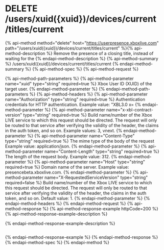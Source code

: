 # DELETE /users/xuid({xuid})/devices/current/titles/current

{% api-method method="delete" host="https://userpresence.xboxlive.com" path="/users/xuid({xuid})/devices/current/titles/current" %}{% api-method-description %}
Remove the presence of a closing title, instead of waiting for the 
{% endapi-method-description %}
{% api-method-summary %}
/users/xuid({xuid})/devices/current/titles/current
{% endapi-method-summary %}
{% api-method-spec %}
{% api-method-request %}

{% api-method-path-parameters %}
{% api-method-parameter name="xuid" type="string" required=true %}
Xbox User ID (XUID) of the target user.
{% endapi-method-parameter %}
{% endapi-method-path-parameters %}
{% api-method-headers %}
{% api-method-parameter name="Authorization" type="string" required=true %}
Authentication credentials for HTTP authentication. Example value: "XBL3.0 x=
{% endapi-method-parameter %}
{% api-method-parameter name="x-xbl-contract-version" type="string" required=true %}
Build name/number of the Xbox LIVE service to which this request should be directed. The request will only be routed to that service after verifying the validity of the header, the claims in the auth token, and so on. Example values: 3, vnext.
{% endapi-method-parameter %}
{% api-method-parameter name="Content-Type" type="string" required=true %}
The mime type of the body of the request Example value: application/json.
{% endapi-method-parameter %}
{% api-method-parameter name="Content-Length" type="string" required=true %}
The length of the request body. Example value: 312.
{% endapi-method-parameter %}
{% api-method-parameter name="Host" type="string" required=true %}
Domain name of the server. Example value: presencebeta.xboxlive.com.
{% endapi-method-parameter %}
{% api-method-parameter name="X-RequestedServiceVersion" type="string" required=false %}
Build name/number of the Xbox LIVE service to which this request should be directed. The request will only be routed to that service after verifying the validity of the header, the claims in the auth token, and so on. Default value: 1.
{% endapi-method-parameter %}
{% endapi-method-headers %}
{% endapi-method-request %}
{% api-method-response %}
{% api-method-response-example httpCode=200 %}
{% api-method-response-example-description %}

{% endapi-method-response-example-description %}

```text
```
{% endapi-method-response-example %}
{% endapi-method-response %}
{% endapi-method-spec %}
{% endapi-method %}
